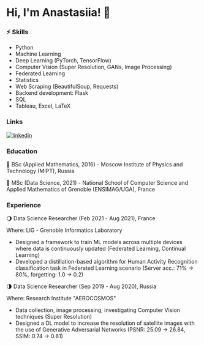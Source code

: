 
# Hi, I'm Anastasiia! 🌱


### ⚡️ Skills
* Python  
* Machine Learning
* Deep Learning (PyTorch, TensorFlow)
* Computer Vision (Super Resolution, GANs, Image Processing)
* Federated Learning
* Statistics
* Web Scraping (BeautifulSoup, Requests)
* Backend development: Flask
* SQL
* Tableau, Excel, LaTeX


###  Links
[![linkedin](https://img.shields.io/badge/linkedin-0A66C2?style=for-the-badge&logo=linkedin&logoColor=white)](https://www.linkedin.com/usmanovaa/)




###  Education

🌿 BSc (Applied Mathematics, 2016) - Moscow Institute of Physics and Technology (MIPT), Russia

🌳 MSc (Data Science, 2021) - National School of Computer Science and Applied Mathematics of Grenoble (ENSIMAG/UGA), France

###  Experience

🌖 Data Science Researcher (Feb 2021 - Aug 2021),  France

Where: LIG - Grenoble Informatics Laboratory 



* Designed a framework to train ML models across multiple devices where data is continuously updated (Federated Learning, Continual Learning)
*  Developed a distillation-based algorithm for Human Activity Recognition classification task in Federated Learning scenario (Server acc.: 71% → 80%, forgetting: 1.0 → 0.2)


🌗 Data Science Researcher (Sep 2019 - Aug 2020), Russia

Where: Research Institute "AEROCOSMOS" 

* Data collection, image processing, investigating Computer Vision techniques (Super Resolution)
*  Designed a DL model to increase the resolution of satellite images with the use of Generative Adversarial Networks (PSNR: 25.09 → 26.84, SSIM: 0.74 → 0.81)